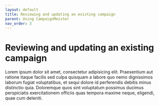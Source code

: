 ```yaml
---
layout: default
title: Reviewing and updating an existing campaign
parent: Using CampaignMeister
nav_order: 3
---
```


# Reviewing and updating an existing campaign

Lorem ipsum dolor sit amet, consectetur adipisicing elit. Praesentium aut ratione itaque facilis sed culpa quisquam a labore quo nemo dignissimos laborum fugiat voluptatibus, et sequi dolore id perferendis debitis minus distinctio quia. Doloremque quos sint voluptatum possimus ducimus perspiciatis exercitationem officiis quas tempora maxime neque, eligendi, quae cum deleniti.
